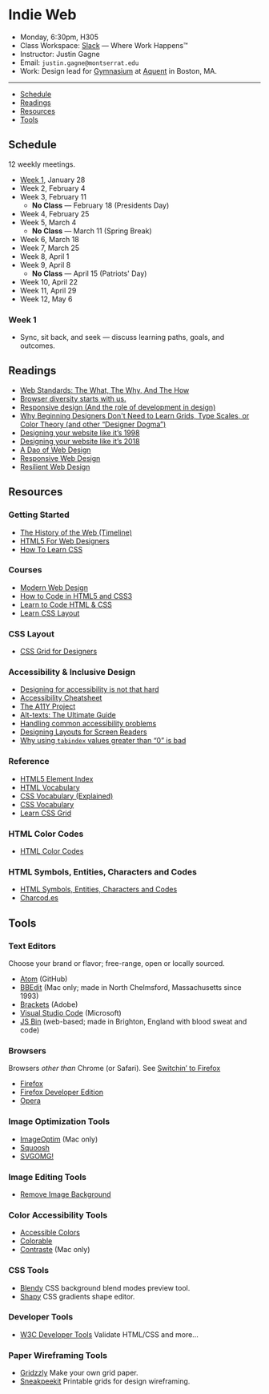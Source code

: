 # Indie Web

- Monday, 6:30pm, H305
- Class Workspace: [Slack](https://indie-web-sp19.slack.com/) — Where Work Happens™
- Instructor: Justin Gagne
- Email: `justin.gagne@montserrat.edu`
- Work: Design lead for [Gymnasium](https://thegymnasium.com) at [Aquent](https://aquent.com) in Boston, MA.

- - -

- [Schedule](#schedule)
- [Readings](#readings)
- [Resources](#resources)
- [Tools](#tools)


## Schedule

12 weekly meetings.

- [Week 1](#week-1), January 28
- Week 2, February 4
- Week 3, February 11
  - **No Class** — February 18 (Presidents Day)
- Week 4, February 25
- Week 5, March 4
  - **No Class** — March 11 (Spring Break)
- Week 6, March 18
- Week 7, March 25
- Week 8, April 1
- Week 9, April 8
  - **No Class** — April 15 (Patriots' Day)
- Week 10, April 22
- Week 11, April 29
- Week 12, May 6

### Week 1

- Sync, sit back, and seek — discuss learning paths, goals, and outcomes.


## Readings

- [Web Standards: The What, The Why, And The How](https://www.smashingmagazine.com/2019/01/web-standards-guide/)
- [Browser diversity starts with us.](http://www.zeldman.com/2018/12/07/browser-diversity-starts-with-us/)
- [Responsive design (And the role of development in design)](https://medium.com/owl-studios/responsive-design-af7a1f14b991)
- [Why Beginning Designers Don't Need to Learn Grids, Type Scales, or Color Theory (and other “Designer Dogma”)](https://learnui.design/blog/why-beginning-designers-dont-need-grids-type-scales-color-theory.html)
- [Designing your website like it’s 1998](https://24ways.org/2018/designing-your-site-like-its-1998)
- [Designing your website like it’s 2018](https://stuffandnonsense.co.uk/blog/designing-your-website-like-its-2018)
- [A Dao of Web Design](https://alistapart.com/article/dao)
- [Responsive Web Design](https://alistapart.com/article/responsive-web-design)
- [Resilient Web Design](https://resilientwebdesign.com)


## Resources

### Getting Started

- [The History of the Web (Timeline)](https://thehistoryoftheweb.com/timeline/)
- [HTML5 For Web Designers](https://html5forwebdesigners.com)
- [How To Learn CSS](https://www.smashingmagazine.com/2019/01/how-to-learn-css/)

### Courses

- [Modern Web Design](https://thegymnasium.com/courses/GYM/107/0/about)
- [How to Code in HTML5 and CSS3](http://howtocodeinhtml.com)
- [Learn to Code HTML & CSS](https://learn.shayhowe.com)
- [Learn CSS Layout](http://learnlayout.com)

### CSS Layout

- [CSS Grid for Designers](https://open.nytimes.com/css-grid-for-designers-f74a883b98f5)

### Accessibility & Inclusive Design

- [Designing for accessibility is not that hard](https://uxdesign.cc/designing-for-accessibility-is-not-that-hard-c04cc4779d94)
- [Accessibility Cheatsheet](https://moritzgiessmann.de/accessibility-cheatsheet/)
- [The A11Y Project](https://a11yproject.com)
- [Alt-texts: The Ultimate Guide](https://axesslab.com/alt-texts/)
- [Handling common accessibility problems](https://developer.mozilla.org/en-US/docs/Learn/Tools_and_testing/Cross_browser_testing/Accessibility)
- [Designing Layouts for Screen Readers](https://benrobertson.io/accessibility/designing-layouts-for-screen-readers)
- [Why using `tabindex` values greater than “0” is bad](http://www.karlgroves.com/2018/11/13/why-using-tabindex-values-greater-than-0-is-bad/)

### Reference

- [HTML5 Element Index](http://html5doctor.com/#glossary)
- [HTML Vocabulary](http://apps.workflower.fi/vocabs/html/en)
- [CSS Vocabulary (Explained)](http://nimbupani.com/css-vocabulary.html)
- [CSS Vocabulary](http://apps.workflower.fi/vocabs/css/en)
- [Learn CSS Grid](https://learncssgrid.com)

### HTML Color Codes

- [HTML Color Codes](https://htmlcolorcodes.com)

### HTML Symbols, Entities, Characters and Codes

- [HTML Symbols, Entities, Characters and Codes](https://htmlarrows.com)
- [Charcod.es](https://charcod.es)


## Tools

### Text Editors

Choose your brand or flavor; free-range, open or locally sourced.

- [Atom](https://atom.io) (GitHub)
- [BBEdit](https://www.barebones.com/products/bbedit/) (Mac only; made in North Chelmsford, Massachusetts since 1993)
- [Brackets](http://brackets.io) (Adobe)
- [Visual Studio Code](https://code.visualstudio.com) (Microsoft)
- [JS Bin](https://jsbin.com) (web-based; made in Brighton, England with blood sweat and code)

### Browsers

Browsers *other than* Chrome (or Safari). See [Switchin’ to Firefox](https://robinrendle.com/notes/switchin-to-firefox/)

- [Firefox](https://www.mozilla.org/en-US/firefox/new/)
- [Firefox Developer Edition](https://www.mozilla.org/en-US/firefox/developer/)
- [Opera](https://www.opera.com)

### Image Optimization Tools

- [ImageOptim](https://imageoptim.com/mac) (Mac only)
- [Squoosh](https://squoosh.app)
- [SVGOMG!](https://jakearchibald.github.io/svgomg/)

### Image Editing Tools

- [Remove Image Background](https://www.remove.bg)

### Color Accessibility Tools

- [Accessible Colors](http://accessible-colors.com)
- [Colorable](http://jxnblk.com/colorable/demos/text/)
- [Contraste](https://contrasteapp.com) (Mac only)

### CSS Tools

- [Blendy](https://blendy.ml) CSS background blend modes preview tool.
- [Shapy](https://shapy.app) CSS gradients shape editor.

### Developer Tools

- [W3C Developer Tools](https://www.w3.org/developers/tools/) Validate HTML/CSS and more…

### Paper Wireframing Tools

- [Gridzzly](http://gridzzly.com) Make your own grid paper.
- [Sneakpeekit](http://sneakpeekit.com) Printable grids for design wireframing.
